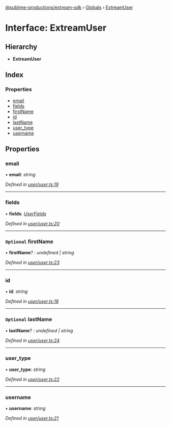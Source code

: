 [@sublime-productions/extream-sdk](../README.md) › [Globals](../globals.md) › [ExtreamUser](extreamuser.md)

# Interface: ExtreamUser

## Hierarchy

* **ExtreamUser**

## Index

### Properties

* [email](extreamuser.md#email)
* [fields](extreamuser.md#fields)
* [firstName](extreamuser.md#optional-firstname)
* [id](extreamuser.md#id)
* [lastName](extreamuser.md#optional-lastname)
* [user_type](extreamuser.md#user_type)
* [username](extreamuser.md#username)

## Properties

###  email

• **email**: *string*

*Defined in [user/user.ts:19](https://github.com/Extream-SaaS/ex-sdk/blob/2aed8a2/src/user/user.ts#L19)*

___

###  fields

• **fields**: *[UserFields](userfields.md)*

*Defined in [user/user.ts:20](https://github.com/Extream-SaaS/ex-sdk/blob/2aed8a2/src/user/user.ts#L20)*

___

### `Optional` firstName

• **firstName**? : *undefined | string*

*Defined in [user/user.ts:23](https://github.com/Extream-SaaS/ex-sdk/blob/2aed8a2/src/user/user.ts#L23)*

___

###  id

• **id**: *string*

*Defined in [user/user.ts:18](https://github.com/Extream-SaaS/ex-sdk/blob/2aed8a2/src/user/user.ts#L18)*

___

### `Optional` lastName

• **lastName**? : *undefined | string*

*Defined in [user/user.ts:24](https://github.com/Extream-SaaS/ex-sdk/blob/2aed8a2/src/user/user.ts#L24)*

___

###  user_type

• **user_type**: *string*

*Defined in [user/user.ts:22](https://github.com/Extream-SaaS/ex-sdk/blob/2aed8a2/src/user/user.ts#L22)*

___

###  username

• **username**: *string*

*Defined in [user/user.ts:21](https://github.com/Extream-SaaS/ex-sdk/blob/2aed8a2/src/user/user.ts#L21)*

